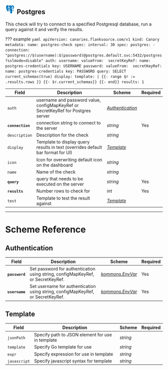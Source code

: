 ## <img src='https://raw.githubusercontent.com/flanksource/flanksource-ui/main/src/icons/postgres.svg' style='height: 32px'/> Postgres

This check will try to connect to a specified Postgresql database, run a query against it and verify the results.

??? example
     ```yaml
      apiVersion: canaries.flanksource.com/v1
      kind: Canary
      metadata:
        name: postgres-check
      spec:
        interval: 30
        spec:
          postgres:
            - connection: "postgres://$(username):$(password)@postgres.default.svc:5432/postgres?sslmode=disable"
              auth:
                username:
                  valueFrom: 
                    secretKeyRef:
                      name: postgres-credentials
                      key: USERNAME
                password:
                  valueFrom: 
                    secretKeyRef:
                      name: postgres-credentials
                      key: PASSWORD
              query: SELECT current_schemas(true)
              display:
                template: |
                  {{- range $r := .results.rows }}
                  {{- $r.current_schemas}}
                  {{- end}}
              results: 1
     ```

| Field | Description | Scheme | Required |
| ----- | ----------- | ------ | -------- |
| `auth` | username and password value, configMapKeyRef or SecretKeyRef for Postgres server | [*Authentication*](#authentication) |  |
| **`connection`** | connection string to connect to the server | *string* | Yes |
| `description` | Description for the check | *string* |  |
| `display` | Template to display query results in text (overrides default bar format for UI) | [*Template*](#template) |  |
| `icon` | Icon for overwriting default icon on the dashboard | *string* |  |
| `name` | Name of the check | *string* |  |
| **`query`** | query that needs to be executed on the server | *string* | Yes |
| **`results`** | Number rows to check for | *int* | Yes |
| `test` | Template to test the result against | [*Template*](#template) |  |

---
# Scheme Reference
## Authentication

| Field | Description | Scheme | Required |
| ----- | ----------- | ------ | -------- |
| **`password`** | Set password for authentication using string, configMapKeyRef, or SecretKeyRef. | [*kommons.EnvVar*](https://pkg.go.dev/github.com/flanksource/kommons#EnvVar) | Yes |
| **`username`** | Set username for authentication using string, configMapKeyRef, or SecretKeyRef. | [*kommons.EnvVar*](https://pkg.go.dev/github.com/flanksource/kommons#EnvVar) | Yes | 

## Template

| Field | Description | Scheme | Required |
| ----- | ----------- | ------ | -------- |
| `jsonPath`| Specify path to JSON element for use in template | *string* |  |
| `template` | Specify Go template for use | *string* |  |
| `expr` | Specify expression for use in template  | *string* |  |
| `javascript` | Specify javascript syntax for template | *string* |  |

